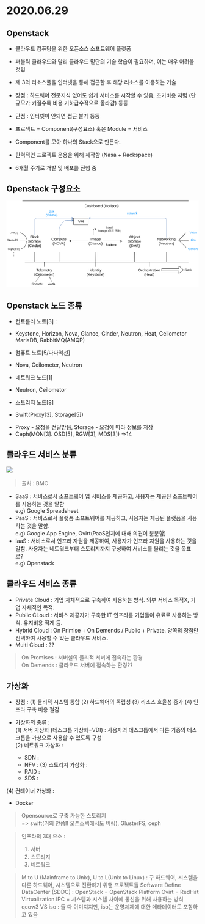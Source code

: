 2020.06.29 
==========

Openstack
------------
 * 클라우드 컴퓨팅을 위한 오픈소스 소프트웨어 플랫폼 
 * 퍼블릭 클라우드와 달리 클라우드 밑단의 기술 학습이 필요하며, 이는 매우 어려울 것임
 * 제 3의 리소스풀을 인터넷을 통해 접근한 후 해당 리소스를 이용하는 기술
 * 장점 : 하드웨어 전문지식 없어도 쉽게 서비스를 시작할 수 있음, 초기비용 저렴 (단 규모가 커질수록 비용 기하급수적으로 올라감) 등등
 * 단점 : 인터넷이 안되면 접근 불가 등등  

 * 프로젝트 = Component(구성요소) 혹은 Module = 서비스
 * Component를 모아 하나의 Stack으로 만든다.
 * 탄력적인 프로젝트 운용을 위해 제작함 (Nasa + Rackspace)
 * 6개월 주기로 개발 및 배포를 진행 중

Openstack 구성요소
-----------------
<img src=/img/Openstack_components.png>

Openstack 노드 종류
------------------
 * 컨트롤러 노트[3] :  
  + Keystone, Horizon, Nova, Glance, Cinder, Neutron, Heat, Ceilometor
    MariaDB, RabbitMQ(AMQP)
   
 * 컴퓨트 노트[5/다다익선]
  + Nova, Ceilometer, Neutron
   
 * 네트워크 노드[1]
  + Neutron, Ceilometor
   
 * 스토리지 노드[8]
  + Swift(Proxy[3], Storage[5])
   - Proxy - 요청을 전달받음, Storage - 요청에 따라 정보를 저장
   - Ceph(MON[3]. OSD[5], RGW[3], MDS[3]) =>14

클라우드 서비스 분류
------------------
<img src=https://blogs.bmc.com/wp-content/uploads/2017/09/saas-vs-paas-vs-iaas-810x754.png>

> 출처 : BMC

 * SaaS : 서비스로서 소프트웨어 앱 서비스를 제공하고, 사용자는 제공된 소프트웨어를 사용하는 것을 말함  
  e.g) Google Spreadsheet  
 * PaaS : 서비스로서 플랫폼 소프트웨어를 제공하고, 사용자는 제공된 플랫폼을 사용하는 것을 말함.  
  e.g) Google App Engine, Ovirt(PaaS인지에 대해 의견이 분분함)  
 * IaaS : 서비스로서 인프라 자원을 제공하여, 사용자가 인프라 자원을 사용하는 것을 말함. 사용자는 네트워크부터 스토리지까지 구성하여 서비스를 올리는 것을 목표로?  
  e.g) Openstack  

클라우드 서비스 종류
---------------------
 * Private Cloud : 기업 자체적으로 구축하여 사용하는 방식. 외부 서비스 목적X, 기업 자체적인 목적.
 * Public CLoud : 서비스 제공자가 구축한 IT 인프라를 기업들이 유료로 사용하는 방식. 유지비용 적게 듬.
 * Hybrid Cloud : On Primise + On Demends / Public + Private. 양쪽의 장점만 선택하여 사용할 수 있는 클라우드 서비스.
 * Multi Cloud : ??

> On Promises : 서버실의 물리적 서버에 접속하는 환경  
> On Demends : 클라우드 서버에 접속하는 환경??  

가상화
-------------------
  * 장점 : 
   (1) 물리적 시스템 통합
   (2) 하드웨어의 독립성
   (3) 리소스 효율성 증가
   (4) 인프라 구축 비용 절감
 
 * 가상화의 종류 :  
  (1) 서버 가상화 (데스크톱 가상화=VDI) : 사용자의 데스크톱에서 다른 기종의 데스크톱을 가상으로 사용할 수 있도록 구성  
  (2) 네트워크 가상화 : 
   * SDN : 
   * NFV :
  (3) 스토리지 가상화 :
   * RAID :
   * SDS : 
 
  (4) 컨테이너 가상화 :
   * Docker

> Opensource로 구축 가능한 스토리지  
> => swift(거의 안씀!! 오픈스택에서도 버림), GlusterFS, ceph  


> 인프라의 3대 요소 : 
> 1) 서버 
> 2) 스토리지 
> 3) 네트워크

> M to U (Mainframe to Unix), U to L(Unix to Linux) : 구 하드웨어, 시스템을 다른 하드웨어, 시스템으로 전환하기 위핸 프로젝트들
> Software Define DataCenter (SDDC) : 
> OpenStack = OpenStack Platform
> Ovirt = RedHat Virtualization
> IPC = 시스템과 시스템 사이에 통신을 위해 사용하는 방식
> qcow3 VS iso : 둘 다 이미지지만, iso는 운영체제에 대한 메타데이터도 포함하고 있음
